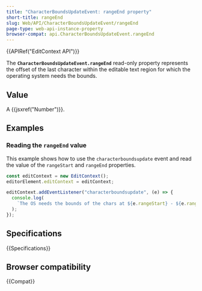 ```yaml
---
title: "CharacterBoundsUpdateEvent: rangeEnd property"
short-title: rangeEnd
slug: Web/API/CharacterBoundsUpdateEvent/rangeEnd
page-type: web-api-instance-property
browser-compat: api.CharacterBoundsUpdateEvent.rangeEnd
---
```


{{APIRef("EditContext API")}}

The **`CharacterBoundsUpdateEvent.rangeEnd`** read-only property represents the offset of the last character within the editable text region for which the operating system needs the bounds.

## Value

A {{jsxref("Number")}}.

## Examples

### Reading the `rangeEnd` value

This example shows how to use the `characterboundsupdate` event and read the value of the `rangeStart` and `rangeEnd` properties.

```js
const editContext = new EditContext();
editorElement.editContext = editContext;

editContext.addEventListener("characterboundsupdate", (e) => {
  console.log(
    `The OS needs the bounds of the chars at ${e.rangeStart} - ${e.rangeEnd}.`,
  );
});
```

## Specifications

{{Specifications}}

## Browser compatibility

{{Compat}}
